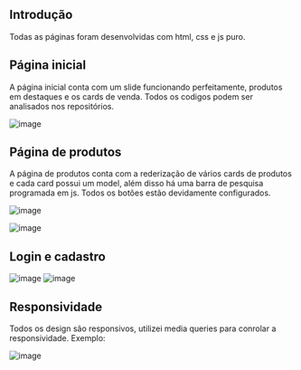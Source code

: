 ## Introdução
Todas as páginas foram desenvolvidas com html, css e js puro.

## Página inicial

A página inicial conta com um slide funcionando perfeitamente, produtos em destaques e os cards de venda.
Todos os codigos podem ser analisados nos repositórios.

![image](https://github.com/JuliarrCosta/Abakoos/assets/109772763/642e6b4d-0788-44d8-b12b-6f7a412d7264)

## Página de produtos
A página de produtos conta com a rederização de vários cards de produtos e cada card possui um model, além disso há uma barra de pesquisa programada em js.
Todos os botões estão devidamente configurados.

![image](https://github.com/JuliarrCosta/Abakoos/assets/109772763/a736048c-acd5-4c26-9cf6-942fb48929f6)

![image](https://github.com/JuliarrCosta/Abakoos/assets/109772763/97f33a5a-f853-4d7d-adb7-a78383066654)

## Login e cadastro

![image](https://github.com/JuliarrCosta/Abakoos/assets/109772763/638d0baa-0f78-4c0a-8eac-a8c4e7eed80c)
![image](https://github.com/JuliarrCosta/Abakoos/assets/109772763/0a0ecf20-9989-41ce-ab14-38df44a45736)

## Responsividade

Todos os design são responsivos, utilizei media queries para conrolar a responsividade.
Exemplo:

![image](https://github.com/JuliarrCosta/Abakoos/assets/109772763/7211e4d3-a6e4-4f55-b6cf-4c3d0359ddfe)




